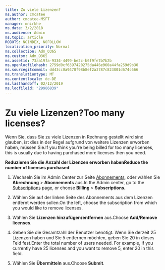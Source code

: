 ```yaml
---
title: Zu viele Lizenzen?
ms.author: cmcatee
author: cmcatee-MSFT
manager: mnirkhe
ms.date: 3/2/2018
ms.audience: Admin
ms.topic: article
ROBOTS: NOINDEX, NOFOLLOW
localization_priority: Normal
ms.collection: Adm_O365
ms.custom: Adm_O365
ms.assetid: 73aa19fa-9334-4499-be2c-b6f9fe7b7b2b
ms.openlocfilehash: 2759d0cf6397420275da446e960a44fa259d9b30
ms.sourcegitcommit: dd43cc0a9470f98b8ef2a3787c823801d674c666
ms.translationtype: MT
ms.contentlocale: de-DE
ms.lasthandoff: 02/12/2019
ms.locfileid: "29906839"
---
```

# <a name="too-many-licenses"></a><span data-ttu-id="f323c-102">Zu viele Lizenzen?</span><span class="sxs-lookup"><span data-stu-id="f323c-102">Too many licenses?</span></span>

<span data-ttu-id="f323c-103">Wenn Sie, dass Sie zu viele Lizenzen in Rechnung gestellt wird sind glauben, ist dies in der Regel aufgrund von weitere Lizenzen erworben haben, müssen Sie.</span><span class="sxs-lookup"><span data-stu-id="f323c-103">If you think you're being billed for too many licenses, this is usually due to having purchased more licenses then you need.</span></span>
  
 <span data-ttu-id="f323c-104">**Reduzieren Sie die Anzahl der Lizenzen erworben haben**</span><span class="sxs-lookup"><span data-stu-id="f323c-104">**Reduce the number of licenses purchased**</span></span>
  
1. <span data-ttu-id="f323c-105">Wechseln Sie im Admin Center zur Seite [Abonnements](https://go.microsoft.com/fwlink/p/?linkid=842054), oder wählen Sie **Abrechnung** \> **Abonnements** aus.</span><span class="sxs-lookup"><span data-stu-id="f323c-105">In the Admin center, go to the [Subscriptions](https://go.microsoft.com/fwlink/p/?linkid=842054) page, or choose **Billing** \> **Subscriptions**.</span></span>
    
2. <span data-ttu-id="f323c-106">Wählen Sie auf der linken Seite des Abonnements aus dem Lizenzen entfernt werden sollen.</span><span class="sxs-lookup"><span data-stu-id="f323c-106">On the left, choose the subscription from which you would like to remove licenses.</span></span>
    
3. <span data-ttu-id="f323c-107">Wählen Sie **Lizenzen hinzufügen/entfernen** aus.</span><span class="sxs-lookup"><span data-stu-id="f323c-107">Choose **Add/Remove licenses**.</span></span>
    
4. <span data-ttu-id="f323c-p101">Geben Sie die Gesamtzahl der Benutzer benötigt. Wenn Sie derzeit 25 Lizenzen haben und Sie 5 entfernen möchten, geben Sie 20 in dieses Feld fest.</span><span class="sxs-lookup"><span data-stu-id="f323c-p101">Enter the total number of users needed. For example, if you currently have 25 licenses and you want to remove 5, enter 20 in this field.</span></span>
    
5. <span data-ttu-id="f323c-110">Wählen Sie **Übermitteln** aus.</span><span class="sxs-lookup"><span data-stu-id="f323c-110">Choose **Submit**.</span></span>
    


